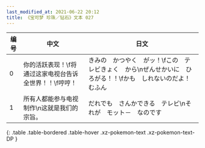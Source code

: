 ```yaml
---
last_modified_at: 2021-06-22 20:12
title: 《宝可梦 珍珠／钻石》文本 027
---
```

| 编号 | 中文 | 日文 |
| ---- | ---- | ---- |
| 0 | 你的活跃表现！\f将通过这家电视台告诉全世界！！\f哼哼！ | きみの　かつやく　がッ！\fこの　テレビきょく　から\nぜんせかいに　ひろがる！！\fかも　しれないのだよ！　むふん |
| 1 | 所有人都能参与电视制作\n这就是我们的宗旨。 | だれでも　さんかできる　テレビ\nそれが　モット－　なのです |
{: .table .table-bordered .table-hover .xz-pokemon-text .xz-pokemon-text-DP }